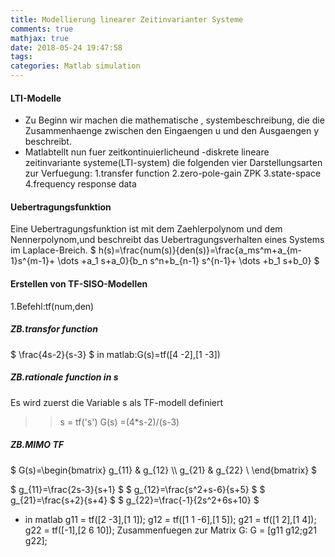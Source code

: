 ```yaml
---
title: Modellierung linearer Zeitinvarianter Systeme
comments: true
mathjax: true
date: 2018-05-24 19:47:58
tags:
categories: Matlab simulation
---
```

#### LTI-Modelle
- Zu Beginn wir machen die mathematische , systembeschreibung, die die Zusammenhaenge zwischen den Eingaengen u und den Ausgaengen y beschreibt.
- Matlabtellt nun fuer zeitkontinuierlicheund -diskrete lineare zeitinvariante systeme(LTI-system) die folgenden vier Darstellungsarten zur Verfuegung:
1.transfer function
2.zero-pole-gain ZPK
3.state-space
4.frequency response data

#### Uebertragungsfunktion
Eine Uebertragungsfunktion ist mit dem Zaehlerpolynom und dem Nennerpolynom,und beschreibt das Uebertragungsverhalten eines Systems im Laplace-Breich.
$ h(s)=\frac{num(s)}{den(s)}=\frac{a_ms^m+a_{m-1}s^{m-1}+ \dots +a_1 s+a_0}{b_n s^n+b_{n-1} s^{n-1}+ \dots +b_1 s+b_0} $
#### Erstellen von TF-SISO-Modellen
1.Befehl:tf(num,den)
##### ZB.transfor function
$ \frac{4s-2}{s-3} $
in matlab:G(s)=tf([4 -2],[1 -3])
##### ZB.rationale function in s
Es wird zuerst die Variable s als TF-modell definiert
>> s = tf('s')
>> G(s) =(4*s-2)/(s-3)
##### ZB.MIMO TF
$ G(s)=\begin{bmatrix} g_{11} & g_{12} \\\\ g_{21} & g_{22} \\ \end{bmatrix} $

$ g_{11}=\frac{2s-3}{s+1} $
$ g_{12}=\frac{s^2+s-6}{s+5} $
$ g_{21}=\frac{s+2}{s+4} $
$ g_{22}=\frac{-1}{2s^2+6s+10} $
* in matlab 
g11 = tf([2 -3],[1 1]);
g12 = tf([1 1 -6],[1 5]);
g21 = tf([1 2],[1 4]);
g22 = tf([-1],[2 6 10]);
Zusammenfuegen zur Matrix G:
G = [g11 g12;g21 g22];




